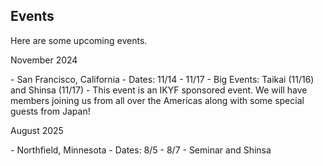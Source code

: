 ## Events
Here are some upcoming events.

<dl><dt>November 2024</dt></dl>
- San Francisco, California
   - Dates: 11/14 - 11/17
   - Big Events: Taikai (11/16) and Shinsa (11/17)
   - This event is an IKYF sponsored event. We will have members joining us from all over the Americas along with some special guests from Japan!

<dl><dt>August 2025</dt></dl>
- Northfield, Minnesota
   - Dates: 8/5 - 8/7
   - Seminar and Shinsa
